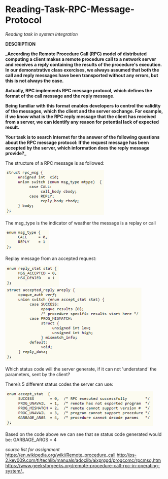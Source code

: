 # Reading-Task-RPC-Message-Protocol
_Reading task in system integration_

**DESCRIPTION**

_**According the Remote Procedure Call (RPC) model of distributed computing a client makes a remote procedure call to a network server and receives a reply containing the results of the procedure's execution.
In our demonstrative class exercises, we always assumed that both the call and reply messages have been transported without any errors, but this is not always the case.**

**Actually, RPC implements RPC message protocol, which defines the format of the call message and the reply message.**

**Being familiar with this format enables developers to control the validity of the messages, which the client and the server exchange. For example, if we know what is the RPC reply message that the client has received from a server, we can identify any reason for potential lack of expected result.**

**Your task is to search Internet for the answer of the following questions about the RPC message protocol:
If the request message has been accepted by the server, which information does the reply message provide?**_

The structure of a RPC message is as followed:

<img src="https://github.com/JonasManley/Reading-Task-RPC-Message-Protocol/blob/master/Pictures/RPC%20message%201.PNG" height="auto" width="auto" style="max-width:100%;">

The msg_type is the indicator of weather the message is a replay or call

<img src="https://github.com/JonasManley/Reading-Task-RPC-Message-Protocol/blob/master/Pictures/RPC%20message%202.PNG" alt="UML" height="auto" width="auto" style="max-width:100%;">


Replay message from an accepted request: 

<img src="https://github.com/JonasManley/Reading-Task-RPC-Message-Protocol/blob/master/Pictures/replay%20message%201.PNG" alt="UML" height="auto" width="auto" style="max-width:100%;">

<img src="https://github.com/JonasManley/Reading-Task-RPC-Message-Protocol/blob/master/Pictures/replay%20message%202.PNG" alt="UML" height="auto" width="auto" style="max-width:100%;">

Which status code will the server generate, if it can not 'understand' the parameters, sent by the client?

There’s 5 different status codes the server can use:

<img src="https://github.com/JonasManley/Reading-Task-RPC-Message-Protocol/blob/master/Pictures/status%201.PNG" alt="UML" height="auto" width="auto" style="max-width:100%;">

Based on the code above we can see that se status code generated would be: GARBAGE_ARGS  = 4


_source list for assignment_
https://en.wikipedia.org/wiki/Remote_procedure_call
http://ps-2.kev009.com/tl/techlib/manuals/adoclib/aixprggd/progcomc/rpcmsg.htm 
https://www.geeksforgeeks.org/remote-procedure-call-rpc-in-operating-system/_
